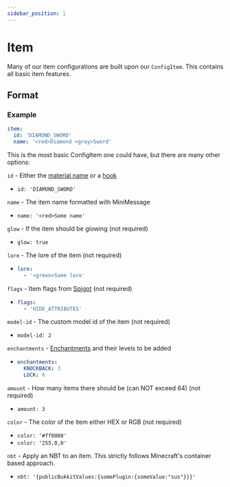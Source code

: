 ```yaml
---
sidebar_position: 1
---
```


# Item
Many of our item configurations are built upon our `ConfigItem`. This contains all basic item features.

## Format
### Example
```yaml
item:
  id: 'DIAMOND_SWORD'
  name: '<red>Diamond <gray>Sword'
  ```
This is the most basic ConfigItem one could have, but there are many other options:

`id` - Either the [material name](https://hub.spigotmc.org/javadocs/spigot/org/bukkit/Material.html) or a [hook](https://docs.hibiscusmc.com/docs/hmcwraps/hooks)
- `id: 'DIAMOND_SWORD'`

`name` - The item name formatted with MiniMessage
- `name: '<red>Some name'`

`glow` - If the item should be glowing (not required)
- `glow: true`

`lore` - The lore of the item (not required)

- ```yaml
  lore:
    - '<green>Some lore' 
  ```

`flags` - Item flags from [Spigot](https://hub.spigotmc.org/javadocs/spigot/org/bukkit/inventory/ItemFlag.html) (not required)
- ```yaml
  flags:
    - 'HIDE_ATTRIBUTES' 
  ```

`model-id` - The custom model id of the item (not required)
- `model-id: 2`

`enchantments` - [Enchantments](https://hub.spigotmc.org/javadocs/spigot/org/bukkit/enchantments/Enchantment.html) and their levels to be added
- ```yaml
  enchantments:
    KNOCKBACK: 3
    LUCK: 6 
  ```

`amount` - How many items there should be (can NOT exceed 64) (not required)
- `amount: 3`

`color` - The color of the item either HEX or RGB (not required)
- `color: '#ff0000'`
- `color: '255,0,0'`

`nbt` - Apply an NBT to an item. This strictly follows Minecraft's container based approach.
- `nbt: '{publicBukkitValues:{somePlugin:{someValue:"sus"}}}'`
